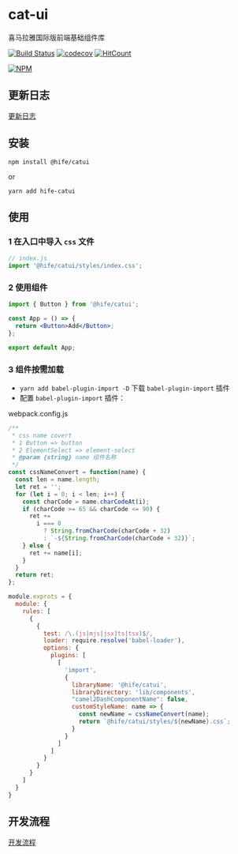 # cat-ui

喜马拉雅国际版前端基础组件库

[![Build Status](https://www.travis-ci.org/hifeteam/cat-ui.svg?branch=master)](https://www.travis-ci.org/hifeteam/cat-ui)
[![codecov](https://codecov.io/gh/hifeteam/cat-ui/branch/master/graph/badge.svg)](https://codecov.io/gh/hifeteam/cat-ui)
[![HitCount](http://hits.dwyl.io/hifeteam/cat-ui.svg)](http://hits.dwyl.io/hifeteam/cat-ui)

[![NPM](https://nodei.co/npm/@hife/catui.png?downloads=true)](https://nodei.co/npm/@hife/catui?downloads=true)

## 更新日志

[更新日志](./changelog.md)

## 安装

```shell
npm install @hife/catui
```

or

```shell
yarn add hife-catui
```

## 使用

### 1 在入口中导入 `css` 文件

```js
// index.js
import '@hife/catui/styles/index.css';
```

### 2 使用组件

```jsx
import { Button } from '@hife/catui';

const App = () => {
  return <Button>Add</Button>;
};

export default App;
```

### 3 组件按需加载

- `yarn add babel-plugin-import -D` 下载 `babel-plugin-import` 插件
- 配置 `babel-plugin-import` 插件：

webpack.config.js

```js
/**
 * css name covert
 * 1 Button => button
 * 2 ElementSelect => element-select
 * @param {string} name 组件名称
 */
const cssNameConvert = function(name) {
  const len = name.length;
  let ret = '';
  for (let i = 0; i < len; i++) {
    const charCode = name.charCodeAt(i);
    if (charCode >= 65 && charCode <= 90) {
      ret +=
        i === 0
          ? String.fromCharCode(charCode + 32)
          : `-${String.fromCharCode(charCode + 32)}`;
    } else {
      ret += name[i];
    }
  }
  return ret;
};

module.exprots = {
  module: {
    rules: [
      {
        {
          test: /\.(js|mjs|jsx|ts|tsx)$/,
          loader: require.resolve('babel-loader'),
          options: {
            plugins: [
              [
                'import',
                {
                  libraryName: '@hife/catui',
                  libraryDirectory: 'lib/components',
                  "camel2DashComponentName": false,
                  customStyleName: name => {
                    const newName = cssNameConvert(name);
                    return `@hife/catui/styles/${newName}.css`;
                  }
                }
              ]
            ]
          }
        }
      }
    ]
  }
}
```

## 开发流程

[开发流程](./docs/开发流程.md)
